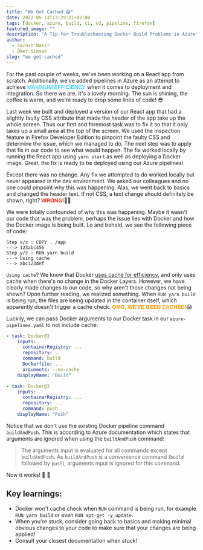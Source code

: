 ```yaml
---
title: "We Got Cached 😱"
date: 2022-05-13T13:29:31+02:00
tags: [docker, azure, build, ci, cd, pipeline, firefox]
featured_image: ""
description: "A Tip for Troubleshooting Docker Build Problems in Azure"
author:
  - Sarosh Nasir
  - Ömer Simsek
slug: "we-got-cached"
---
```


For the past couple of weeks, we've been working on a React app from scratch. Additionally, we've added pipelines in Azure as an attempt to achieve <span style="font-family:Arial;color:#00c0ff;">MAXIMUM EFFICIENCY</span> when it comes to deployment and integration. So there we are. It's a lovely morning. The sun is shining, the coffee is warm, and we're ready to drop some lines of code! 😎

Last week we built and deployed a version of our React app that had a slightly faulty CSS attribute that made the header of the app take up the whole screen. Thus our first and foremost task was to fix it so that it only takes up a small area at the top of the screen. We used the Inspection feature in Firefox Developer Edition to pinpoint the faulty CSS and determine the issue, which we managed to do. The next step was to apply that fix in our code to see what would happen. The fix worked locally by running the React app using `yarn start` as well as deploying a Docker image. Great, the fix is ready to be deployed using our Azure pipelines!

Except there was no change. Any fix we attempted to do worked locally but never appeared in the dev environment. We asked our colleagues and no one could pinpoint why this was happening. Alas, we went back to basics and changed the header text. If not CSS, a text change should definitely be shown, right? <span style="font-family:Arial;font-weight:bold;color:#ff2200;">WRONG!</span>🙅‍♂️

We were totally confounded of why this was happening. Maybe it wasn't our code that was the problem, perhaps the issue lies with Docker and how the Docker image is being built. Lo and behold, we see the following piece of code:

```text
Step x/z : COPY . /app
---> 123abc456
Step y/z : RUN yarn build
---> Using cache
---> abc123def
```

`Using cache`? We know that Docker [uses cache for efficiency](https://docs.semaphoreci.com/ci-cd-environment/docker-layer-caching/), and only uses cache when there's no change in the Docker Layers. However, we have clearly made changes to our code, so why aren't those changes not being shown? Upon further reading, we realized something. When `RUN yarn build` is being run, the files are being updated in the container itself, which apparently doesn't trigger a cache check. <span style="font-family:Arial;font-weight:bold;color:#ff9900;">OMG, WE'VE BEEN CACHED!</span>😱

Luckily, we can pass Docker arguments to our Docker task in our `azure-pipelines.yaml` to not include cache:

```yaml
- task: Docker@2
    inputs:
      containerRegistry: ...
      repository: ...
      command: build
      Dockerfile: ...
      arguments: --no-cache
    displayName: "Build"

- task: Docker@2
    inputs:
      containerRegistry: ...
      repository: ...
      command: push
    displayName: "Push"
```

Notice that we don't use the existing Docker pipeline command `buildAndPush`. This is according to Azure documentation which states that arguments are ignored when using the `buildAndPush` command:

> The arguments input is evaluated for all commands except `buildAndPush`. As `buildAndPush` is a convenience command (`build` followed by `push`), arguments input is ignored for this command.

Now it works! 🚀 🙌

## Key learnings:

- Docker won't cache check when `RUN` command is being run, for example `RUN yarn build` or even `RUN apt-get -y update`.
- When you're stuck, consider going back to basics and making minimal obvious changes to your code to make sure that your changes are being applied!
- Consult your closest documentation when stuck!
